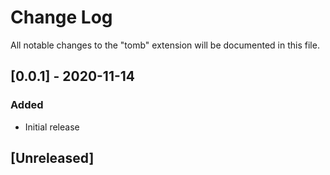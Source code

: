 # Change Log

All notable changes to the "tomb" extension will be documented in this file.

## [0.0.1] - 2020-11-14
### Added
- Initial release

## [Unreleased]
